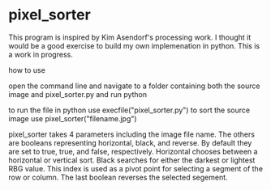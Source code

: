 # pixel_sorter
This program is inspired by Kim Asendorf's processing work. I thought it would be a good exercise to build my own implemenation in python. This is a work in progress.

how to use

open the command line and navigate to a folder containing both the source image and pixel_sorter.py and run python

to run the file in python use execfile("pixel_sorter.py")
to sort the source image use pixel_sorter("filename.jpg")

pixel_sorter takes 4 parameters including the image file name. The others are booleans representing horizontal, black, and reverse. By default they are set to true, true, and false, respectively. Horizontal chooses between a horizontal or vertical sort. Black searches for either the darkest or lightest RBG value. This index is used as a pivot point for selecting a segment of the row or column. The last boolean reverses the selected segement.

